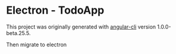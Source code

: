 # Electron - TodoApp

This project was originally generated with [angular-cli](https://github.com/angular/angular-cli) version 1.0.0-beta.25.5.

Then migrate to electron 

